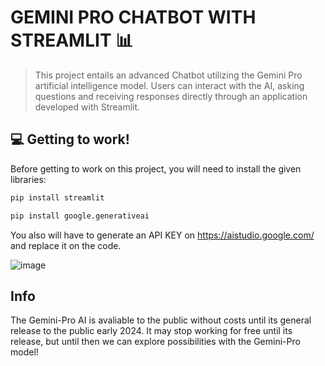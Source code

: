 # GEMINI PRO CHATBOT WITH STREAMLIT 📊

> This project entails an advanced Chatbot utilizing the Gemini Pro artificial intelligence model. Users can interact with the AI, asking questions and receiving responses directly through an application developed with Streamlit.

## 💻 Getting to work!

Before getting to work on this project, you will need to install the given libraries:
```bash
pip install streamlit
```

```bash
pip install google.generativeai
```

You also will have to generate an API KEY on https://aistudio.google.com/ and replace it on the code.


![image](https://github.com/luiza218/Gemini-Pro-Chatbot/assets/118932975/d45c4c5b-ab4b-4411-a956-3f5cfa50b8d3)


## Info

The Gemini-Pro AI is avaliable to the public without costs until its general release to the public early 2024. It may stop working for free until its release, but until then we can explore possibilities with the Gemini-Pro model!
